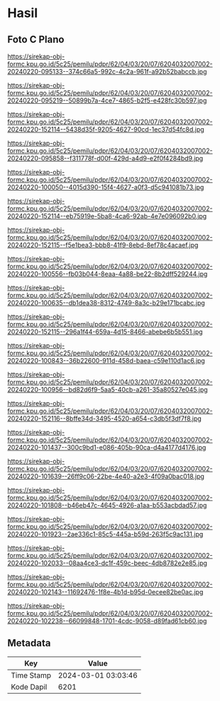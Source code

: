 # Hasil

## Foto C Plano

https://sirekap-obj-formc.kpu.go.id/5c25/pemilu/pdpr/62/04/03/20/07/6204032007002-20240220-095133--374c66a5-992c-4c2a-961f-a92b52babccb.jpg

https://sirekap-obj-formc.kpu.go.id/5c25/pemilu/pdpr/62/04/03/20/07/6204032007002-20240220-095219--50899b7a-4ce7-4865-b2f5-e428fc30b597.jpg

https://sirekap-obj-formc.kpu.go.id/5c25/pemilu/pdpr/62/04/03/20/07/6204032007002-20240220-152114--5438d35f-9205-4627-90cd-1ec37d54fc8d.jpg

https://sirekap-obj-formc.kpu.go.id/5c25/pemilu/pdpr/62/04/03/20/07/6204032007002-20240220-095858--f311778f-d00f-429d-a4d9-e2f0f4284bd9.jpg

https://sirekap-obj-formc.kpu.go.id/5c25/pemilu/pdpr/62/04/03/20/07/6204032007002-20240220-100050--4015d390-15f4-4627-a0f3-d5c941081b73.jpg

https://sirekap-obj-formc.kpu.go.id/5c25/pemilu/pdpr/62/04/03/20/07/6204032007002-20240220-152114--eb75919e-5ba8-4ca6-92ab-4e7e096092b0.jpg

https://sirekap-obj-formc.kpu.go.id/5c25/pemilu/pdpr/62/04/03/20/07/6204032007002-20240220-152115--f5e1bea3-bbb8-41f9-8ebd-8ef78c4acaef.jpg

https://sirekap-obj-formc.kpu.go.id/5c25/pemilu/pdpr/62/04/03/20/07/6204032007002-20240220-100556--fb03b044-8eaa-4a88-be22-8b2dff529244.jpg

https://sirekap-obj-formc.kpu.go.id/5c25/pemilu/pdpr/62/04/03/20/07/6204032007002-20240220-100635--db1dea38-8312-4749-8a3c-b29e171bcabc.jpg

https://sirekap-obj-formc.kpu.go.id/5c25/pemilu/pdpr/62/04/03/20/07/6204032007002-20240220-152115--296a1f44-659a-4d15-8466-abebe6b5b551.jpg

https://sirekap-obj-formc.kpu.go.id/5c25/pemilu/pdpr/62/04/03/20/07/6204032007002-20240220-100843--36b22600-911d-458d-baea-c59e110d1ac6.jpg

https://sirekap-obj-formc.kpu.go.id/5c25/pemilu/pdpr/62/04/03/20/07/6204032007002-20240220-100956--bd82d6f9-5aa5-40cb-a261-35a80527e045.jpg

https://sirekap-obj-formc.kpu.go.id/5c25/pemilu/pdpr/62/04/03/20/07/6204032007002-20240220-152116--8bffe34d-3495-4520-a654-c3db5f3df7f8.jpg

https://sirekap-obj-formc.kpu.go.id/5c25/pemilu/pdpr/62/04/03/20/07/6204032007002-20240220-101437--300c9bd1-e086-405b-90ca-d4a4177d4176.jpg

https://sirekap-obj-formc.kpu.go.id/5c25/pemilu/pdpr/62/04/03/20/07/6204032007002-20240220-101639--26ff9c06-22be-4e40-a2e3-4f09a0bac018.jpg

https://sirekap-obj-formc.kpu.go.id/5c25/pemilu/pdpr/62/04/03/20/07/6204032007002-20240220-101808--b46eb47c-4645-4926-a1aa-b553acbdad57.jpg

https://sirekap-obj-formc.kpu.go.id/5c25/pemilu/pdpr/62/04/03/20/07/6204032007002-20240220-101923--2ae336c1-85c5-445a-b59d-263f5c9ac131.jpg

https://sirekap-obj-formc.kpu.go.id/5c25/pemilu/pdpr/62/04/03/20/07/6204032007002-20240220-102033--08aa4ce3-dc1f-459c-beec-4db8782e2e85.jpg

https://sirekap-obj-formc.kpu.go.id/5c25/pemilu/pdpr/62/04/03/20/07/6204032007002-20240220-102143--11692476-1f8e-4b1d-b95d-0ecee82be0ac.jpg

https://sirekap-obj-formc.kpu.go.id/5c25/pemilu/pdpr/62/04/03/20/07/6204032007002-20240220-102238--66099848-1701-4cdc-9058-d89fad61cb60.jpg


## Metadata

| Key        | Value               |
| ---------- | ------------------- |
| Time Stamp | 2024-03-01 03:03:46 |
| Kode Dapil | 6201                |



